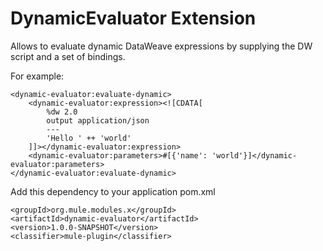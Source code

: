 # DynamicEvaluator Extension

Allows to evaluate dynamic DataWeave expressions by supplying the DW script and a set of bindings.

For example:

```
<dynamic-evaluator:evaluate-dynamic>
    <dynamic-evaluator:expression><![CDATA[
        %dw 2.0
        output application/json
        ---
        'Hello ' ++ 'world'
    ]]></dynamic-evaluator:expression>
    <dynamic-evaluator:parameters>#[{'name': 'world'}]</dynamic-evaluator:parameters>
</dynamic-evaluator:evaluate-dynamic>
```

Add this dependency to your application pom.xml

```
<groupId>org.mule.modules.x</groupId>
<artifactId>dynamic-evaluator</artifactId>
<version>1.0.0-SNAPSHOT</version>
<classifier>mule-plugin</classifier>
```

